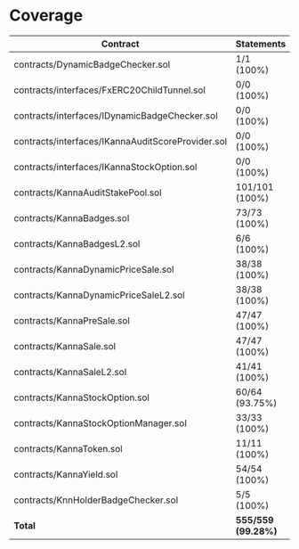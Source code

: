 # Coverage

|Contract|Statements|Branches|Functions|Lines|
|-|-|-|-|-|
|contracts/DynamicBadgeChecker.sol|1/1 (100%)|0/0 (100%)|1/1 (100%)|1/1 (100%)|
|contracts/interfaces/FxERC20ChildTunnel.sol|0/0 (100%)|0/0 (100%)|0/0 (100%)|0/0 (100%)|
|contracts/interfaces/IDynamicBadgeChecker.sol|0/0 (100%)|0/0 (100%)|0/0 (100%)|0/0 (100%)|
|contracts/interfaces/IKannaAuditScoreProvider.sol|0/0 (100%)|0/0 (100%)|0/0 (100%)|0/0 (100%)|
|contracts/interfaces/IKannaStockOption.sol|0/0 (100%)|0/0 (100%)|0/0 (100%)|0/0 (100%)|
|contracts/KannaAuditStakePool.sol|101/101 (100%)|110/112 (98.21%)|25/25 (100%)|125/125 (100%)|
|contracts/KannaBadges.sol|73/73 (100%)|88/88 (100%)|27/27 (100%)|88/88 (100%)|
|contracts/KannaBadgesL2.sol|6/6 (100%)|6/6 (100%)|2/2 (100%)|6/6 (100%)|
|contracts/KannaDynamicPriceSale.sol|38/38 (100%)|50/50 (100%)|14/14 (100%)|46/46 (100%)|
|contracts/KannaDynamicPriceSaleL2.sol|38/38 (100%)|50/50 (100%)|14/14 (100%)|46/46 (100%)|
|contracts/KannaPreSale.sol|47/47 (100%)|60/60 (100%)|16/16 (100%)|55/55 (100%)|
|contracts/KannaSale.sol|47/47 (100%)|60/60 (100%)|16/16 (100%)|55/55 (100%)|
|contracts/KannaSaleL2.sol|41/41 (100%)|54/54 (100%)|15/15 (100%)|48/48 (100%)|
|contracts/KannaStockOption.sol|60/64 (93.75%)|60/86 (69.77%)|12/12 (100%)|79/80 (98.75%)|
|contracts/KannaStockOptionManager.sol|33/33 (100%)|25/26 (96.15%)|13/13 (100%)|43/43 (100%)|
|contracts/KannaToken.sol|11/11 (100%)|18/18 (100%)|7/7 (100%)|12/12 (100%)|
|contracts/KannaYield.sol|54/54 (100%)|44/58 (75.86%)|13/13 (100%)|83/83 (100%)|
|contracts/KnnHolderBadgeChecker.sol|5/5 (100%)|4/4 (100%)|5/5 (100%)|7/7 (100%)|
|**Total**|**555/559 (99.28%)**|**629/672 (93.6%)**|**180/180 (100%)**|**694/695 (99.86%)**|
